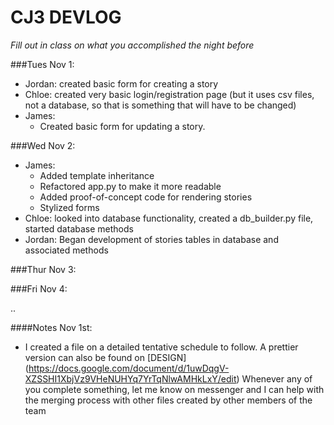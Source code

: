 # CJ3 DEVLOG
*Fill out in class on what you accomplished the night before*

###Tues Nov 1:
- Jordan: created basic form for creating a story
- Chloe: created very basic login/registration page (but it uses csv files, not a database, so that is something that will have to be changed)
- James:
    - Created basic form for updating a story.

###Wed Nov 2:
- James:
    - Added template inheritance
    - Refactored app.py to make it more readable
    - Added proof-of-concept code for rendering stories
    - Stylized forms
- Chloe: looked into database functionality, created a db_builder.py file, started database methods
- Jordan: Began development of stories tables in database and associated methods

###Thur Nov 3:

###Fri Nov 4:

..

####Notes
Nov 1st:
- I created a file on a detailed tentative schedule to follow. A prettier version can also be found on [DESIGN] (https://docs.google.com/document/d/1uwDqgV-XZSSHI1XbjVz9VHeNUHYq7YrTqNlwAMHkLxY/edit)  Whenever any of you complete something, let me know on messenger and I can help with the merging process with other files created by other members of the team

